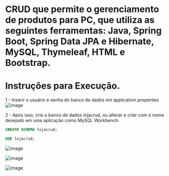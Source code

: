 # CRUD que permite o gerenciamento de produtos para PC, que utiliza as seguintes ferramentas: Java, Spring Boot, Spring Data JPA e Hibernate, MySQL, Thymeleaf, HTML e Bootstrap.

# Instruções para Execução.
1 - Inserir o usuário e senha do banco de dados em application.properties
![image](https://github.com/user-attachments/assets/e1e6905f-b990-441a-a324-099fc4722a03)


2 - Após isso, crie o banco de dados lojacrud, ou alterar e criar com o nome desejado em uma aplicação como MySQL Workbench.
```sql
CREATE SCHEMA lojacrud;

USE lojacrud;
```

![image](https://github.com/user-attachments/assets/5311283c-e9bf-49db-8b29-55ab957884c7)


![image](https://github.com/user-attachments/assets/4c1ad371-4a4d-44af-a7fb-bc0d3008647d)


![image](https://github.com/user-attachments/assets/71bba579-da0d-49cd-a7fd-d9e068ef5281)
